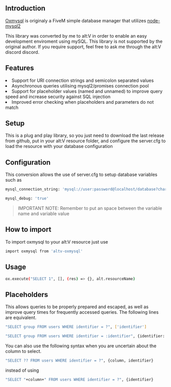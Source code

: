 ## Introduction

<a href="https://github.com/overextended/oxmysql">Oxmysql</a> is originaly a FiveM simple database manager that utilizes <a href="https://github.com/sidorares/node-mysql2">node-mysql2</a>

This library was converted by me to alt:V in order to enable an easy development enviroment using mySQL.
This library is not supported by the original author. If you require support, feel free to ask me through the alt:V discord discord. 

## Features

<li>Support for URI connection strings and semicolon separated values</li>
<li>Asynchronous queries utilising mysql2/promises connection pool</li>
<li>Support for placeholder values (named and unnamed) to improve query speed and increase security against SQL injection</li>
<li>Improved error checking when placeholders and parameters do not match</li>

## Setup

This is a plug and play library, so you just need to download the last release from github, put in your alt:V resource folder, and configure the server.cfg to load the resource with your database configuration 

## Configuration

This conversion allows the use of server.cfg to setup database variables such as

```sh
mysql_connection_string: 'mysql://user:password@localhost/database?charset=utf8mb4'
```

```sh
mysql_debug: 'true'
```    

>IMPORTANT NOTE: Remember to put an space between the variable name and variable value

## How to import 

To import oxmysql to your alt:V resource just use

```sh
import oxmysql from 'altv-oxmysql' 
```

## Usage

```sh
ox.execute("SELECT 1", [], (res) => {}, alt.resourceName)
```

## Placeholders

This allows queries to be properly prepared and escaped, as well as improve query times for frequently accessed queries.
The following lines are equivalent.

```sh
"SELECT group FROM users WHERE identifier = ?", ['identifier']  

"SELECT group FROM users WHERE identifier = :identifier", {identifier: 'identifier'}  
```

You can also use the following syntax when you are uncertain about the column to select.

```sh
"SELECT ?? FROM users WHERE identifier = ?", {column, identifier} 
```
instead of using  
```sh
"SELECT "+column+" FROM users WHERE identifier = ?", {identifier}
```